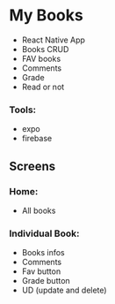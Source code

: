 # My Books

- React Native App
- Books CRUD
- FAV books
- Comments
- Grade
- Read or not

### Tools:
- expo
- firebase

## Screens

### Home:
- All books

### Individual Book:
- Books infos
- Comments
- Fav button
- Grade button
- UD (update and delete)